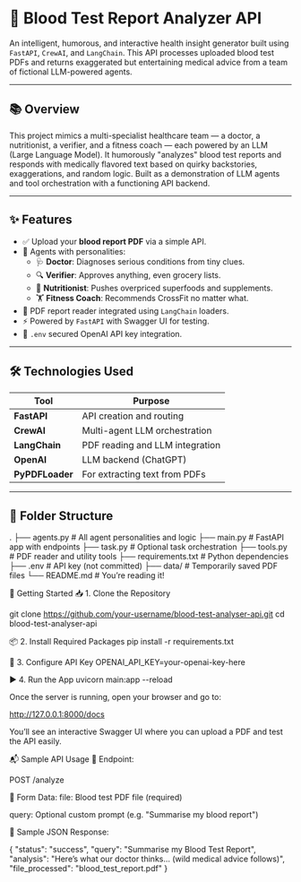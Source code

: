 # 🧬 Blood Test Report Analyzer API

An intelligent, humorous, and interactive health insight generator built using `FastAPI`, `CrewAI`, and `LangChain`. This API processes uploaded blood test PDFs and returns exaggerated but entertaining medical advice from a team of fictional LLM-powered agents.

---

## 📚 Overview

This project mimics a multi-specialist healthcare team — a doctor, a nutritionist, a verifier, and a fitness coach — each powered by an LLM (Large Language Model). It humorously "analyzes" blood test reports and responds with medically flavored text based on quirky backstories, exaggerations, and random logic. Built as a demonstration of LLM agents and tool orchestration with a functioning API backend.

---

## ✨ Features

- ✅ Upload your **blood report PDF** via a simple API.
- 🤖 Agents with personalities:
  - 🩺 **Doctor**: Diagnoses serious conditions from tiny clues.
  - 🔍 **Verifier**: Approves anything, even grocery lists.
  - 🍏 **Nutritionist**: Pushes overpriced superfoods and supplements.
  - 🏋️ **Fitness Coach**: Recommends CrossFit no matter what.
- 📖 PDF report reader integrated using `LangChain` loaders.
- ⚡ Powered by `FastAPI` with Swagger UI for testing.
- 🔐 `.env` secured OpenAI API key integration.

---

## 🛠️ Technologies Used

| Tool            | Purpose                               |
|-----------------|----------------------------------------|
| **FastAPI**     | API creation and routing               |
| **CrewAI**      | Multi-agent LLM orchestration          |
| **LangChain**   | PDF reading and LLM integration        |
| **OpenAI**      | LLM backend (ChatGPT)                  |
| **PyPDFLoader** | For extracting text from PDFs          |

---

## 📂 Folder Structure

.
├── agents.py # All agent personalities and logic
├── main.py # FastAPI app with endpoints
├── task.py # Optional task orchestration
├── tools.py # PDF reader and utility tools
├── requirements.txt # Python dependencies
├── .env # API key (not committed)
├── data/ # Temporarily saved PDF files
└── README.md # You’re reading it!


🚀 Getting Started
📥 1. Clone the Repository

git clone https://github.com/your-username/blood-test-analyser-api.git
cd blood-test-analyser-api

📦 2. Install Required Packages
pip install -r requirements.txt

🔐 3. Configure API Key
OPENAI_API_KEY=your-openai-key-here

▶️ 4. Run the App
uvicorn main:app --reload

Once the server is running, open your browser and go to:


http://127.0.0.1:8000/docs

You’ll see an interactive Swagger UI where you can upload a PDF and test the API easily.

📬 Sample API Usage
🔗 Endpoint:

POST /analyze

📝 Form Data:
file: Blood test PDF file (required)

query: Optional custom prompt (e.g. "Summarise my blood report")

🧾 Sample JSON Response:

{
  "status": "success",
  "query": "Summarise my Blood Test Report",
  "analysis": "Here’s what our doctor thinks... (wild medical advice follows)",
  "file_processed": "blood_test_report.pdf"
}
